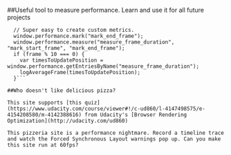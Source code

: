 ##Useful tool to measure performance. Learn and use it for all future projects

```// User Timing API to the rescue again. Seriously, it's worth learning.
  // Super easy to create custom metrics.
  window.performance.mark("mark_end_frame");
  window.performance.measure("measure_frame_duration", "mark_start_frame", "mark_end_frame");
  if (frame % 10 === 0) {
    var timesToUpdatePosition = window.performance.getEntriesByName("measure_frame_duration");
    logAverageFrame(timesToUpdatePosition);
  }```

##Who doesn't like delicious pizza?

This site supports [this quiz](https://www.udacity.com/course/viewer#!/c-ud860/l-4147498575/e-4154208580/m-4142388616) from Udacity's [Browser Rendering Optimization](http://udacity.com/ud860)

This pizzeria site is a performance nightmare. Record a timeline trace and watch the Forced Synchronous Layout warnings pop up. Can you make this site run at 60fps?
